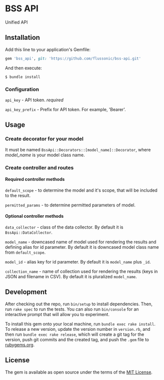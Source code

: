# BSS API

Unified API

## Installation

Add this line to your application's Gemfile:

```ruby
gem 'bss_api', git: 'https://github.com/flussonic/bss-api.git'
```

And then execute:

    $ bundle install

### Configuration

`api_key` - API token. *required*

`api_key_prefix` - Prefix for API token. For example, 'Bearer'.

## Usage

### Create decorator for your model

It must be named `BssApi::Decorators::[model_name]::Decorator`, where _model_name_ is your model class name.

### Create controller and routes

#### Required controller methods

`default_scope` - to determine the model and it's scope, that will be included to the result.

`permitted_params` - to determine permitted parameters of model.

#### Optional controller methods
`data_collector` - class of the data collector. By default it is `BssApi::DataCollector`.

`model_name` - downcased name of model used for rendering the results and defining alias for id parameter. By default it is downcased model class name from `default_scope`.

`model_id` - alias key for id parameter. By default it is `model_name` plus `_id`.

`collection_name` - name of collection used for rendering the results (keys in JSON and filename in CSV). By default it is pluralized `model_name`.

## Development

After checking out the repo, run `bin/setup` to install dependencies. Then, run `rake spec` to run the tests. You can also run `bin/console` for an interactive prompt that will allow you to experiment.

To install this gem onto your local machine, run `bundle exec rake install`. To release a new version, update the version number in `version.rb`, and then run `bundle exec rake release`, which will create a git tag for the version, push git commits and the created tag, and push the `.gem` file to [rubygems.org](https://rubygems.org).

## License

The gem is available as open source under the terms of the [MIT License](https://opensource.org/licenses/MIT).
